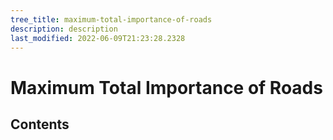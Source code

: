 ```yaml
---
tree_title: maximum-total-importance-of-roads
description: description
last_modified: 2022-06-09T21:23:28.2328
---
```


# Maximum Total Importance of Roads

## Contents
